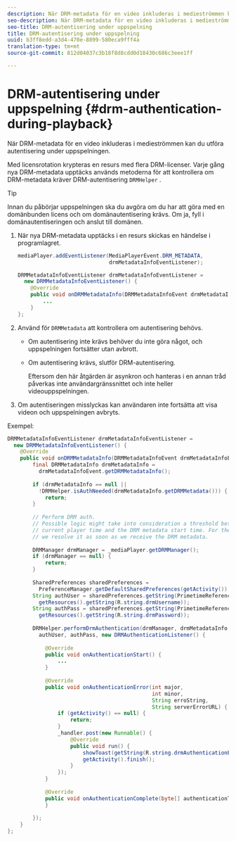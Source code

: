 ```yaml
---
description: När DRM-metadata för en video inkluderas i medieströmmen kan du utföra autentisering under uppspelningen.
seo-description: När DRM-metadata för en video inkluderas i medieströmmen kan du utföra autentisering under uppspelningen.
seo-title: DRM-autentisering under uppspelning
title: DRM-autentisering under uppspelning
uuid: b3ff8edd-a3d4-470e-8899-580eca9fff4a
translation-type: tm+mt
source-git-commit: 812d04037c3b18f8d8cdd0d18430c686c3eee1ff

---
```



# DRM-autentisering under uppspelning {#drm-authentication-during-playback}

När DRM-metadata för en video inkluderas i medieströmmen kan du utföra autentisering under uppspelningen.

Med licensrotation krypteras en resurs med flera DRM-licenser. Varje gång nya DRM-metadata upptäcks används metoderna för att kontrollera om DRM-metadata kräver DRM-autentisering `DRMHelper` .

>[!TIP]
>
>Innan du påbörjar uppspelningen ska du avgöra om du har att göra med en domänbunden licens och om domänautentisering krävs. Om ja, fyll i domänautentiseringen och anslut till domänen.

1. När nya DRM-metadata upptäcks i en resurs skickas en händelse i programlagret.

   ```java
   mediaPlayer.addEventListener(MediaPlayerEvent.DRM_METADATA,  
                                drmMetadataInfoEventListener); 
   
   DRMMetadataInfoEventListener drmMetadataInfoEventListener =  
     new DRMMetadataInfoEventListener() { 
       @Override 
       public void onDRMMetadataInfo(DRMMetadataInfoEvent drmMetadataInfoEvent) { 
           ... 
       } 
   };
   ```

1. Använd för `DRMMetadata` att kontrollera om autentisering behövs.

   * Om autentisering inte krävs behöver du inte göra något, och uppspelningen fortsätter utan avbrott.
   * Om autentisering krävs, slutför DRM-autentisering.

      Eftersom den här åtgärden är asynkron och hanteras i en annan tråd påverkas inte användargränssnittet och inte heller videouppspelningen.

1. Om autentiseringen misslyckas kan användaren inte fortsätta att visa videon och uppspelningen avbryts.

<!--<a id="example_939B95F831A245869F9248E2767F260C"></a>-->

Exempel:

```java
DRMMetadataInfoEventListener drmMetadataInfoEventListener =  
  new DRMMetadataInfoEventListener() { 
    @Override 
    public void onDRMMetadataInfo(DRMMetadataInfoEvent drmMetadataInfoEvent) { 
        final DRMMetadataInfo drmMetadataInfo =  
          drmMetadataInfoEvent.getDRMMetadataInfo(); 
 
        if (drmMetadataInfo == null ||  
          !DRMHelper.isAuthNeeded(drmMetadataInfo.getDRMMetadata())) { 
            return; 
        } 
 
        // Perform DRM auth. 
        // Possible logic might take into consideration a threshold between the  
        // current player time and the DRM metadata start time. For the time being,  
        // we resolve it as soon as we receive the DRM metadata. 
 
        DRMManager drmManager = _mediaPlayer.getDRMManager(); 
        if (drmManager == null) { 
            return; 
        } 
 
        SharedPreferences sharedPreferences =  
          PreferenceManager.getDefaultSharedPreferences(getActivity()); 
        String authUser = sharedPreferences.getString(PrimetimeReference.SETTINGS_DRM_USERNAME,  
          getResources().getString(R.string.drmUsername)); 
        String authPass = sharedPreferences.getString(PrimetimeReference.SETTINGS_DRM_PASSWORD,  
          getResources().getString(R.string.drmPassword)); 
 
        DRMHelper.performDrmAuthentication(drmManager, drmMetadataInfo.getDRMMetadata(),  
          authUser, authPass, new DRMAuthenticationListener() { 
 
            @Override 
            public void onAuthenticationStart() { 
                ... 
            } 
 
            @Override 
            public void onAuthenticationError(int major,  
                                              int minor,  
                                              String erroString,  
                                              String serverErrorURL) { 
                if (getActivity() == null) { 
                    return; 
                } 
                _handler.post(new Runnable() { 
                    @Override 
                    public void run() { 
                        showToast(getString(R.string.drmAuthenticationError)); 
                        getActivity().finish(); 
                    } 
                }); 
            } 
 
            @Override 
            public void onAuthenticationComplete(byte[] authenticationToken) { 
            } 
 
        }); 
    } 
}; 
```

